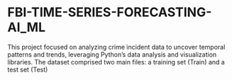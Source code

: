 # FBI-TIME-SERIES-FORECASTING-AI_ML
This project focused on analyzing crime incident data to uncover temporal patterns and trends, leveraging Python’s data analysis and visualization libraries. The dataset comprised two main files: a training set (Train) and a test set (Test)
